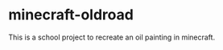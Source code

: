 minecraft-oldroad
=================

This is a school project to recreate an oil painting in minecraft.